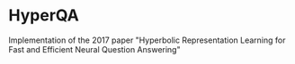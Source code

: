 # HyperQA
Implementation of the 2017 paper "Hyperbolic Representation Learning for Fast and Efficient Neural Question Answering" 
